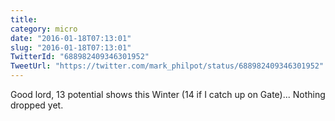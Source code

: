```yaml
---
title: 
category: micro
date: "2016-01-18T07:13:01"
slug: "2016-01-18T07:13:01"
TwitterId: "688982409346301952"
TweetUrl: "https://twitter.com/mark_philpot/status/688982409346301952"
---
```


Good lord, 13 potential shows this Winter (14 if I catch up on Gate)... Nothing
dropped yet.
